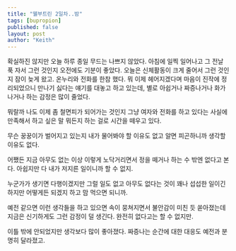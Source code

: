 ```yaml
---
title: "웰부트린 2일차..밤"
tags: [bupropion]
published: false
layout: post
author: "Keith"
---
```


확실하진 않지만 오늘 하루 종일 무드는 나쁘지 않았다. 아침에 일찍 일어나고 그 전날 푹 자서 그런 것인지 오전에도 기분이 좋았다. 오늘은 신체활동이 크게 줄어서 그런 것인지 잠이 늦게 왔고. 온누리와 전화를 한참 했다. 뭐 이제 헤어지겠다며 마음이 진작에 정리되었으니 만나기 싫다는 얘기를 대놓고 하고 있는데, 별로 아쉽거나 짜증나거나 화가 나거나 하는 감정은 많이 줄었다.

뭐랄까 나도 이제 좀 철면피가 되어가는 것인지 그냥 여자와 전화를 하고 있다는 사실에 만족해서 하고 싶은 말 뭐든지 하는 걸로 시간을 떼우고 있다. 

무슨 꿍꿍이가 벌어지고 있는지 내가 물어봐야 할 이유도 없고 알면 피곤하니까 생각할 이유도 없다.

어쨌든 지금 아무도 없는 이상 이렇게 노닥거리면서 정을 떼거나 하는 수 밖엔 없다고 본다. 아쉽지만 다 내가 저지른 일이니까 할 수 없지.

누군가가 생기면 다행이겠지만 그럴 일도 없고 아무도 없다는 것이 꽤나 섭섭한 일이긴 하지만 어떻게든 되겠지 하고 맘 먹으면 되니까.

예전 같으면 이런 생각들을 하고 있으면 속이 뭉쳐지면서 불안감이 미친 듯 쏟아졌는데 지금은 신기하게도 그런 감정이 덜 생긴다. 완전히 없다고는 할 수 없지만.

이틀 밖에 안되었지만 생각보다 많이 좋아졌다. 짜증나는 순간에 대한 대응도 예전과 분명히 달라졌고. 
